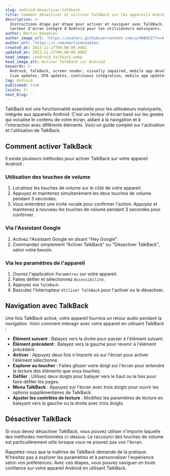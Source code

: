 ```yaml
---
slug: android-desactivar-talkback
title: Comment désactiver et utiliser TalkBack sur les appareils Android
description: >-
  Instructions étape par étape pour activer et naviguer avec TalkBack, le
  lecteur d'écran intégré d'Android pour les utilisateurs malvoyants.
author: Martin Donadieu
author_image_url: 'https://avatars.githubusercontent.com/u/4084527?v=4'
author_url: 'https://x.com/martindonadieu'
created_at: 2023-11-27T00:00:00.000Z
updated_at: 2023-11-27T00:00:00.000Z
head_image: /android_talkback.webp
head_image_alt: Activer TalkBack sur Android
keywords: >-
  Android, TalkBack, screen reader, visually impaired, mobile app development,
  live updates, OTA updates, continuous integration, mobile app updates
tag: Android
published: true
locale: fr
next_blog: ''
---
```

TalkBack est une fonctionnalité essentielle pour les utilisateurs malvoyants, intégrée aux appareils Android. C'est un lecteur d'écran basé sur les gestes qui vocalise le contenu de votre écran, aidant à la navigation et à l'interaction avec différents éléments. Voici un guide complet sur l'activation et l'utilisation de TalkBack.

## Comment activer TalkBack

Il existe plusieurs méthodes pour activer TalkBack sur votre appareil Android :

### Utilisation des touches de volume

1. Localisez les touches de volume sur le côté de votre appareil.
2. Appuyez et maintenez simultanément les deux touches de volume pendant 3 secondes.
3. Vous entendrez une invite vocale pour confirmer l'action. Appuyez et maintenez à nouveau les touches de volume pendant 3 secondes pour confirmer.

### Via l'Assistant Google

1. Activez l'Assistant Google en disant "Hey Google".
2. Commandez simplement "Activer TalkBack" ou "Désactiver TalkBack", selon votre besoin.

### Via les paramètres de l'appareil

1. Ouvrez l'application `Paramètres` sur votre appareil.
2. Faites défiler et sélectionnez `Accessibilité`.
3. Appuyez sur `TalkBack`.
4. Basculez l'interrupteur `Utiliser TalkBack` pour l'activer ou le désactiver.

## Navigation avec TalkBack

Une fois TalkBack activé, votre appareil fournira un retour audio pendant la navigation. Voici comment interagir avec votre appareil en utilisant TalkBack :

- **Élément suivant** : Balayez vers la droite pour passer à l'élément suivant.
- **Élément précédent** : Balayez vers la gauche pour revenir à l'élément précédent.
- **Activer** : Appuyez deux fois n'importe où sur l'écran pour activer l'élément sélectionné.
- **Explorer au toucher** : Faites glisser votre doigt sur l'écran pour entendre la lecture des éléments que vous touchez.
- **Défiler** : Utilisez deux doigts pour balayer vers le haut ou le bas pour faire défiler les pages.
- **Menu TalkBack** : Appuyez sur l'écran avec trois doigts pour ouvrir les options supplémentaires de TalkBack.
- **Ajuster les contrôles de lecture** : Modifiez les paramètres de lecture en balayant vers la gauche ou la droite avec trois doigts.

## Désactiver TalkBack

Si vous devez désactiver TalkBack, vous pouvez utiliser n'importe laquelle des méthodes mentionnées ci-dessus. Le raccourci des touches de volume est particulièrement utile lorsque vous ne pouvez pas voir l'écran.

Rappelez-vous que la maîtrise de TalkBack demande de la pratique. N'hésitez pas à explorer les paramètres et à personnaliser l'expérience selon vos préférences. Avec ces étapes, vous pouvez naviguer en toute confiance sur votre appareil Android en utilisant TalkBack.
